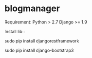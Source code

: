 # blogmanager

Requirement:
Python > 2.7
Django >= 1.9

Install lib :

sudo pip install djangorestframework

sudo pip install django-bootstrap3
 
